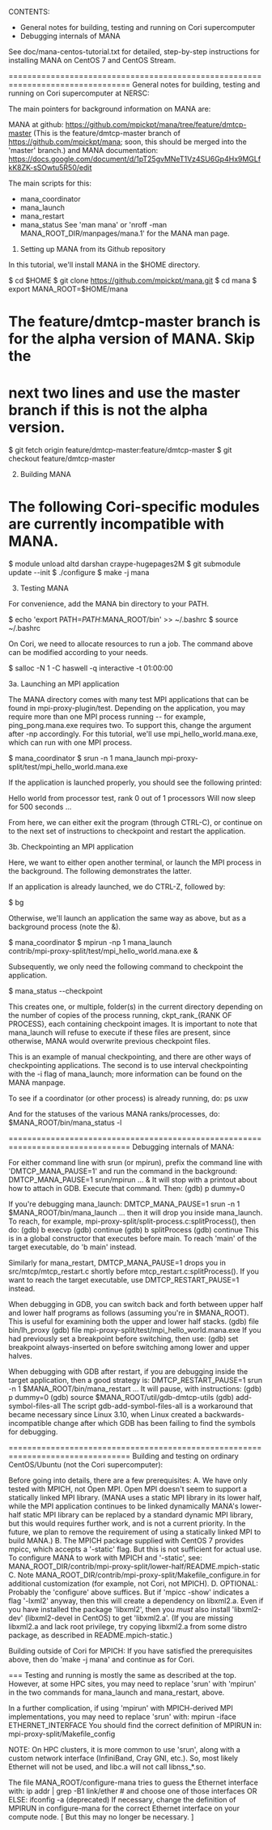 CONTENTS:
 * General notes for building, testing and running on Cori supercomputer
 * Debugging internals of MANA

See doc/mana-centos-tutorial.txt for detailed, step-by-step instructions for
installing MANA on CentOS 7 and CentOS Stream.

================================================================================
General notes for building, testing and running on Cori supercomputer at NERSC:

The main pointers for background information on MANA are:

MANA at github:
  https://github.com/mpickpt/mana/tree/feature/dmtcp-master
  (This is the feature/dmtcp-master branch of https://github.com/mpickpt/mana;
   soon, this should be merged into the 'master' branch.)
and MANA documentation:
  https://docs.google.com/document/d/1pT25gvMNeT1Vz4SU6Gp4Hx9MGLfkK8ZK-sSOwtu5R50/edit

The main scripts for this:
  * mana_coordinator
  * mana_launch
  * mana_restart
  * mana_status
See 'man mana' or 'nroff -man MANA_ROOT_DIR/manpages/mana.1' for the MANA man page.

1. Setting up MANA from its Github repository

In this tutorial, we'll install MANA in the $HOME directory.

  $ cd $HOME
  $ git clone https://github.com/mpickpt/mana.git
  $ cd mana
  $ export MANA_ROOT=$HOME/mana
# The feature/dmtcp-master branch is for the alpha version of MANA. Skip the
# next two lines and use the master branch if this is not the alpha version.
  $ git fetch origin feature/dmtcp-master:feature/dmtcp-master
  $ git checkout feature/dmtcp-master

2. Building MANA

# The following Cori-specific modules are currently incompatible with MANA.
  $ module unload altd darshan craype-hugepages2M
  $ git submodule update --init
  $ ./configure
  $ make -j mana

3. Testing MANA

For convenience, add the MANA bin directory to your PATH.

  $ echo 'export PATH=$PATH:$MANA_ROOT/bin' >> ~/.bashrc
  $ source ~/.bashrc

On Cori, we need to allocate resources to run a job. The command above can be
modified according to your needs.

  $ salloc -N 1 -C haswell -q interactive -t 01:00:00

3a. Launching an MPI application

The MANA directory comes with many test MPI applications that can be found in
mpi-proxy-plugin/test. Depending on the application, you may require more than
one MPI process running -- for example, ping_pong.mana.exe requires two. To
support this, change the argument after -np accordingly. For this tutorial,
we'll use mpi_hello_world.mana.exe, which can run with one MPI process.

  $ mana_coordinator
  $ srun -n 1 mana_launch mpi-proxy-split/test/mpi_hello_world.mana.exe

If the application is launched properly, you should see the following printed:

  Hello world from processor test, rank 0 out of 1 processors
  Will now sleep for 500 seconds ...

From here, we can either exit the program (through CTRL-C), or continue on to
the next set of instructions to checkpoint and restart the application.

3b. Checkpointing an MPI application

Here, we want to either open another terminal, or launch the MPI process in the
background. The following demonstrates the latter.

If an application is already launched, we do CTRL-Z, followed by:

  $ bg

Otherwise, we'll launch an application the same way as above, but as a
background process (note the &).

  $ mana_coordinator
  $ mpirun -np 1 mana_launch \
      contrib/mpi-proxy-split/test/mpi_hello_world.mana.exe &

Subsequently, we only need the following command to checkpoint the application.

  $ mana_status --checkpoint

This creates one, or multiple, folder(s) in the current directory depending on
the number of copies of the process running, ckpt_rank_{RANK OF PROCESS}, each
containing checkpoint images. It is important to note that mana_launch will
refuse to execute if these files are present, since otherwise, MANA would
overwrite previous checkpoint files.

This is an example of manual checkpointing, and there are other ways of
checkpointing applications. The second is to use interval checkpointing with
the -i flag of mana_launch; more information can be found on the MANA manpage.

To see if a coordinator (or other process) is already running, do:
  ps uxw

And for the statuses of the various MANA ranks/processes, do:
  $MANA_ROOT/bin/mana_status -l

================================================================================
Debugging internals of MANA:

For either command line with srun (or mpirun), prefix the command line
with 'DMTCP_MANA_PAUSE=1' and run the command in the background:
  DMTCP_MANA_PAUSE=1 srun/mpirun ... &
It will stop with a printout about how to attach in GDB.  Execute that command.
Then:  (gdb) p dummy=0

If you're debugging mana_launch:
  DMTCP_MANA_PAUSE=1 srun -n 1 $MANA_ROOT/bin/mana_launch ...
then it will drop you inside mana_launch.  To reach, for example,
mpi-proxy-split/split-process.c:splitProcess(), then do:
  (gdb) b execvp
  (gdb) continue
  (gdb) b splitProcess
  (gdb) continue
This is in a global constructor that executes before main.  To reach 'main'
of the target executable, do 'b main' instead.

Similarly for mana_restart, DMTCP_MANA_PAUSE=1 drops you in
  src/mtcp/mtcp_restart.c shortly before mtcp_restart.c:splitProcess().
If you want to reach the target executable, use DMTCP_RESTART_PAUSE=1 instead.

When debugging in GDB, you can switch back and forth between upper half and
lower half programs as follows (assuming you're in $MANA_ROOT).
This is useful for examining both the upper and lower half stacks.
  (gdb) file bin/lh_proxy
  (gdb) file mpi-proxy-split/test/mpi_hello_world.mana.exe
If you had previously set a breakpoint before switching, then use:
  (gdb) set breakpoint always-inserted on
before switching among lower and upper halves.

When debugging with GDB after restart, if you are debugging inside the
target application, then a good strategy is:
  DMTCP_RESTART_PAUSE=1 srun -n 1 $MANA_ROOT/bin/mana_restart ...
It will pause, with instructions:
  (gdb) p dummy=0
  (gdb) source $MANA_ROOT/util/gdb-dmtcp-utils
  (gdb) add-symbol-files-all
The script gdb-add-symbol-files-all is a workaround that became necessary
since Linux 3.10, when Linux created a backwards-incompatible change
after which GDB has been failing to find the symbols for debugging.

================================================================================
Building and testing on ordinary CentOS/Ubuntu (not the Cori supercomputer):

Before going into details, there are a few prerequisites:
A.  We have only tested with MPICH, not Open MPI.  Open MPI doesn't
    seem to support a statically linked MPI library.  (MANA uses a
    static MPI library in its lower half, while the MPI application continues
    to be linked dynamically  MANA's lower-half static MPI library can
    be replaced by a standard dynamic MPI library, but this would requires
    further work, and is not a current priority. In the future, we plan to
    remove the requirement of using a statically linked MPI to build MANA.)
B.  The MPICH package supplied with CentOS 7 provides mpicc, which
    accepts a '-static' flag.  But this is not sufficient for
    actual use.  To configure MANA to work with MPICH and '-static', see:
      MANA_ROOT_DIR/contrib/mpi-proxy-split/lower-half/README.mpich-static
C.  Note MANA_ROOT_DIR/contrib/mpi-proxy-split/Makefile_configure.in
    for additional customization (for example, not Cori, not MPICH).
D.  OPTIONAL: Probably the 'configure' above suffices.  But if 'mpicc -show'
    indicates a flag '-lxml2' anyway, then this will create a dependency on
    libxml2.a.  Even if you have installed the package 'libxml2', then you
    _must_ also install 'libxml2-dev' (libxml2-devel in CentOS) to get
    'libxml2.a'.
    (If you are missing libxml2.a and lack root privilege, try copying libxml2.a
     from some distro package, as described in README.mpich-static.)

Building outside of Cori for MPICH:
If you have satisfied the prerequisites above, then do 'make -j mana'
and continue as for Cori.

===
Testing and running is mostly the same as described at the top.
However, at some HPC sites, you may need to replace 'srun' with 'mpirun'
in the two commands for mana_launch and mana_restart, above.

In a further complication, if using 'mpirun' with MPICH-derived MPI
implementations, you may need to replace 'srun' with:
  mpirun -iface ETHERNET_INTERFACE
You should find the correct definition of MPIRUN in:
  mpi-proxy-split/Makefile_config

NOTE: On HPC clusters, it is more common to use 'srun', along with a custom
      network interface (InfiniBand, Cray GNI, etc.).  So, most likely
      Ethernet will not be used, and libc.a will not call libnss_*.so.

The file MANA_ROOT/configure-mana tries to guess the Ethernet interface with:
  ip addr | grep -B1 link/ether  # and choose one of those interfaces
OR ELSE:
  ifconfig -a (deprecated)
If necessary, change the definition of MPIRUN in configure-mana for the
correct Ethernet interface on your compute node.  [ But this may no
longer be necessary. ]
